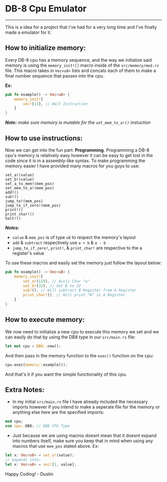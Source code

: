 # DB-8 Cpu Emulator
---
This is a idea for a project that i've had for a very long time and I've finally made a emulator for it.

## How to initialize memory:
Every DB-8 cpu has a memory sequence, and the way we initialize said memory is using the `memory_init![]` macro inside of the `src/memory/mod.rs` file.
This macro takes in `Vec<u8>` lists and concats each of them to make a final number sequence that passes into the cpu.

**Ex:**
```rust
pub fn example() -> Vec<u8> {
	memory_init![
		vec![11], // Halt Instruction
	]
}
```
***Note:*** *make sure memory is mutable for the `set_mem_to_a!()` instuction*

## How to use instructions:
Now we can get into the fun part: **Programming**. Programming a DB-8 cpu's memory is relatively easy however it can be easy to get lost in the code since it is in a assembly-like syntax. To make programming the memory easier I have provided many macros for you guys to use:
```
set_a!(value)
set_b!(value)
set_a_to_mem!(mem_pos)
set_mem_to_a!(mem_pos)
add!()
sub!()
jump_to!(mem_pos)
jump_to_if_zero!(mem_pos)
print!()
print_char!()
halt!()
```
***Notes:***
- `value` & `mem_pos` is of type `u8` to respect the memory's layout
- `add` & `subtract` respectively use `a + b` & `a - b`
- `jump_to_if_zero!`, `print!`, & `print_char!` are respective to the a register's value

To use these macros and easily set the memory just follow the layout below:
```rust
pub fn example() -> Vec<u8> {
	memory_init![
		set_a!(119), // Ascii Char "w"
		set_b!(32), // Set B to 32
		sub!(), // Will subtract B Register from A Register
		print_char!(), // Will print "W" in A Register
	]
}
```

## How to execute memory:
We now need to initialize a new cpu to execute this memory we set and we can easily do that by using the DB8 type in our `src/main.rs` file:
```rust
let mut cpu = DB8::new();
```

And then pass in the memory function to the `exec()` function on the cpu:
```rust
cpu.exec(memory::example());
```

And that's it if you want the simple functionality of this cpu.

## Extra Notes:
- In my initial `src/main.rs` file I have already included the necessary imports however if you intend to make a seperate file for the memory or anything else here are the specified imports:
```rust
mod cpu;
use cpu::DB8; // DB8 CPU Type
```

- Just because we are using macros doesnt mean that it doesnt expand into numbers itself, make sure you keep that in mind when using any macros that use `mem_pos` stated above. Ex: 
```rust
let x: Vec<u8> = set_a!(value);
// expands into: 
let x: Vec<u8> = vec![1, value];
```

Happy Coding! - Dustin
